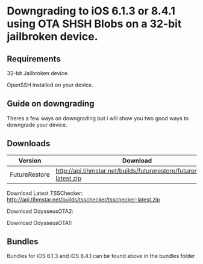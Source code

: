 # Downgrading to iOS 6.1.3 or 8.4.1 using OTA SHSH Blobs on a 32-bit jailbroken device.

## Requirements

32-bit Jailbroken device.

OpenSSH installed on your device.

## Guide on downgrading

Theres a few ways on downgrading but i will show you two good ways to downgrade your device.



## Downloads
| Version | Download | SHA1 |
|---------|----------|------|
| FutureRestore | http://api.tihmstar.net/builds/futurerestore/futurerestore-latest.zip | a54c887ab13bfbdeaf3402bd6bd9b6ef4252300f |

Download Latest TSSChecker: http://api.tihmstar.net/builds/tsschecker/tsschecker-latest.zip

Download OdysseusOTA2:

Download OdysseusOTA1:

## Bundles

Bundles for iOS 6.1.3 and iOS 8.4.1 can be found above in the bundles folder
